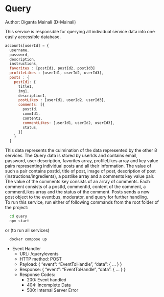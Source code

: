 # Query #

Author: Diganta Mainali (D-Mainali)

This service is responsible for querying all individual service data into one easily accessible database.
```js
accounts[userId] = {
  username,
  password,
  description,
  instructions,
  favorites : [postId1, postId2, postId3]
  profileLikes : [userId1, userId2, userId3],
  posts : {	
    postId1: {
      title1,
      img1, 
      description1, 
      postLikes : [userId1, userId2, userId3],
      comments: [{
        postId, 
        commId1, 
        content1,
        commentLikes: [userId1, userId2, userId3],
        status,
      }]
    }
  }

```
This data represents the culmination of the data represented by the other 8 services. The Query data is stored by userIds and contains email, password, user description, favorites array, profileLikes array and key value pairs representing individual posts and all their information. 
The value of such a pair contains postId, title of post, image of post, description of post (instructions/ingredients), a postlike array and a comments key value pair. The value of the comments key consists of an array of comments. Each comment consists of a postId, commentId, content of the comment, a commentLikes array and the status of the comment. 
Posts sends a new post object to the eventbus, moderator, and query for further handling.  
To run this service, run either of following commands from the root folder of the project:
```sh
  cd query
  npm start
```
or (to run all services)
```sh
  docker compose up
```
- Event Handler
    - URL: /query/events
    - HTTP method: POST
    - Payload: { “event”: “EventToHandle”, “data”: { … } }
    - Response: { “event”: “EventToHandle”, “data”: { ... } }
    - Response Codes:
      - 200: Event handled
      - 404: Incomplete Data
      - 500: Internal Server Error
